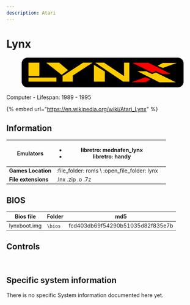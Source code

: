 ```yaml
---
description: Atari
---
```


# Lynx

<figure><img src="https://raw.githubusercontent.com/fabricecaruso/es-theme-carbon/52ff37c9e265587d006945a2ba695b5a962b3a3d/art/logos/atarilynx.svg" alt=""><figcaption></figcaption></figure>

Computer - Lifespan: 1989 - 1995

{% embed url="https://en.wikipedia.org/wiki/Atari_Lynx" %}

## Information

| **Emulators**       | <ul><li>libretro: mednafen_lynx</li><li>libretro: handy</li></ul> |   |
| ------------------- | ----------------------------------------------------------------- | - |
| **Games Location**  | :file\_folder: roms \ :open\_file\_folder: lynx                   |   |
| **File extensions** | .lnx .zip .o .7z                                                  |   |

## BIOS

| Bios file    | Folder  | md5                              |
| ------------ | ------- | -------------------------------- |
| lynxboot.img | `\bios` | fcd403db69f54290b51035d82f835e7b |

## Controls

<figure><img src="https://i.imgur.com/rlyjhIk.png" alt=""><figcaption></figcaption></figure>

## Specific system information

There is no specific System information documented here yet.
